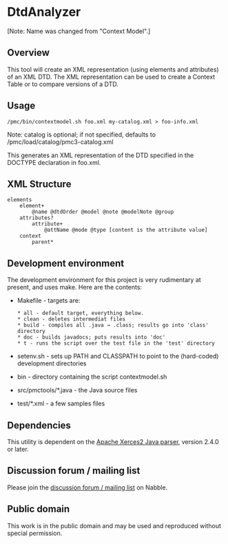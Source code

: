 ﻿<h1>DtdAnalyzer</h1>

[Note:  Name was changed from "Context Model".]

<h2>Overview</h2>

This tool will create an XML representation (using elements and attributes)
of an XML DTD. The XML representation can be used to create a Context Table
or to compare versions of a DTD.

<h2>Usage</h2>

    /pmc/bin/contextmodel.sh foo.xml my-catalog.xml > foo-info.xml

Note: catalog is optional; if not specified, defaults to /pmc/load/catalog/pmc3-catalog.xml

This generates an XML representation of the DTD specified in the DOCTYPE declaration
in foo.xml.

<h2>XML Structure</h2>

    elements
        element+
            @name @dtdOrder @model @note @modelNote @group
        attributes?
            attribute+
                @attName @mode @type [content is the attribute value]
        context
            parent*

<h2>Development environment</h2>

The development environment for this project is very rudimentary at present,
and uses make.  Here are the contents:

  - Makefile - targets are:

        * all - default target, everything below.
        * clean - deletes intermediat files
        * build - compiles all .java → .class; results go into 'class' directory
        * doc - builds javadocs; puts results into 'doc'
        * t - runs the script over the test file in the 'test' directory

  - setenv.sh - sets up PATH and CLASSPATH to point to the (hard-coded) development
    directories

  - bin - directory containing the script contextmodel.sh

  - src/pmctools/*.java - the Java source files

  - test/*.xml - a few samples files

<h2>Dependencies</h2>

This utility is dependent on the <a href='http://xerces.apache.org/xerces2-j/'>Apache
Xerces2 Java parser</a>, version 2.4.0 or later.

<h2>Discussion forum / mailing list</h2>

Please join the <a href='http://dtdanalyzer.25130.n6.nabble.com/'>discussion forum / mailing 
list</a> on Nabble.

<h2>Public domain</h2>

This work is in the public domain and may be used and reproduced without special permission.
